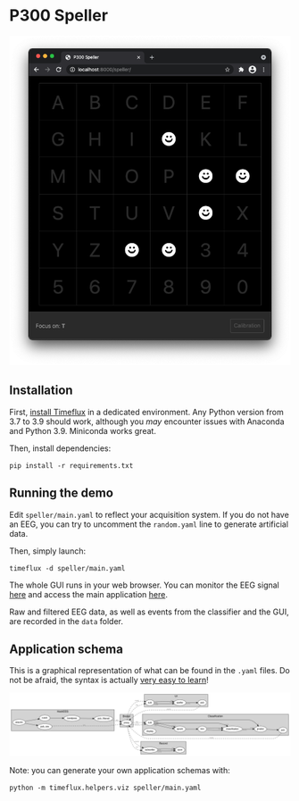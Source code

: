 # P300 Speller

![Application screenshot](images/screenshot.png)

## Installation

First, [install Timeflux](https://pypi.org/project/timeflux/) in a dedicated environment. Any Python version from 3.7 to 3.9 should work, although you _may_ encounter issues with Anaconda and Python 3.9. Miniconda works great.

Then, install dependencies:

```
pip install -r requirements.txt
```

## Running the demo

Edit ``speller/main.yaml`` to reflect your acquisition system. If you do not have an EEG, you can try to uncomment the ``random.yaml`` line to generate artificial data.

Then, simply launch:

```
timeflux -d speller/main.yaml
```

The whole GUI runs in your web browser. You can monitor the EEG signal [here](http://localhost:8000/monitor) and access the main application [here](http://localhost:8000/speller).

Raw and filtered EEG data, as well as events from the classifier and the GUI, are recorded in the `data` folder.

## Application schema

This is a graphical representation of what can be found in the `.yaml` files. Do not be afraid, the syntax is actually [very easy to learn](https://doc.timeflux.io/en/stable/usage/hello_world.html)!

![Application schema](images/schema.png)

Note: you can generate your own application schemas with:

```
python -m timeflux.helpers.viz speller/main.yaml
```
